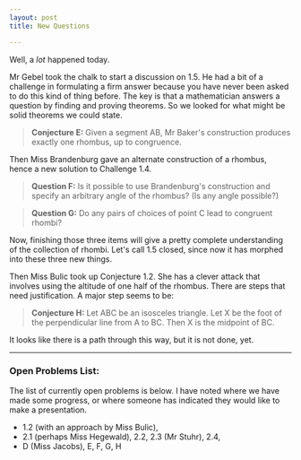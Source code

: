 ```yaml
---
layout: post
title: New Questions

---
```


Well, a *lot* happened today.

Mr Gebel took the chalk to start a discussion on 1.5. He had a bit of a
challenge in formulating a firm answer because you have never been asked to do
this kind of thing before. The key is that a mathematician answers a question by
finding and proving theorems. So we looked for what might be solid theorems we
could state.

> **Conjecture E:** Given a segment AB, Mr Baker's construction produces exactly
> one rhombus, up to congruence.

Then Miss Brandenburg gave an alternate construction of a rhombus, hence a new solution to Challenge 1.4.

> **Question F:** Is it possible to use Brandenburg's construction and specify
> an arbitrary angle of the rhombus? (Is any angle possible?)

> **Question G:** Do any pairs of choices of point C lead to congruent rhombi?

Now, finishing those three items will give a pretty complete understanding of
the collection of rhombi. Let's call 1.5 closed, since now it has morphed into these three new things.

Then Miss Bulic took up Conjecture 1.2. She has a clever attack that involves
using the altitude of one half of the rhombus. There are steps that need
justification. A major step seems to be:

> **Conjecture H:** Let ABC be an isosceles triangle. Let X be the foot of the
> perpendicular line from A to BC. Then X is the midpoint of BC.

It looks like there is a path through this way, but it is not done, yet.

---
### Open Problems List:

The list of currently open problems is below. I have noted where we have made
some progress, or where someone has indicated they would like to make a
presentation.

* 1.2 (with an approach by Miss Bulic),
* 2.1 (perhaps Miss Hegewald), 2.2,
  2.3 (Mr Stuhr), 2.4,
* D (Miss Jacobs), E, F, G, H